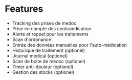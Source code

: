 # Features

- Tracking des prises de medoc
- Prise en compte des contraindication
- Alerte et rappel pour les traitements
- Scan d'ordonance
- Entrée des données manuelles pour l'auto-médication
- Historique de traitement (optionel)
- Journal médical (optionel)
- Scan de boite de médoc (optionel)
- Timer anti-douleur (optionel)
- Gestion des stocks (optionel)